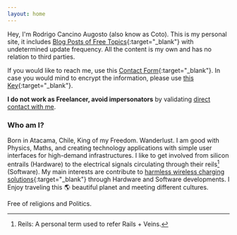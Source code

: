 ```yaml
---
layout: home
---
```


Hey, I'm Rodrigo Cancino Augosto (also know as Coto). This is my personal site, it includes [Blog Posts of Free Topics][blog]{:target="_blank"} with undetermined update frequency. All the content is my own and has no relation to third parties.

If you would like to reach me, use this [Contact Form][contact]{:target="_blank"}. In case you would mind to encrypt the information, please use [this Key][pgp_key]{:target="_blank"}.

<p>
	<b>I do not work as Freelancer, avoid impersonators</b> by validating <a href="https://www.beecoss.com/contact/">direct contact with me</a>.
</p>

### Who am I?

Born in Atacama, Chile, King of my Freedom. Wanderlust. I am good with Physics, Maths, and creating technology applications with simple user interfaces for high-demand infrastructures. I like to get involved from silicon entrails (Hardware) to the electrical signals circulating through their reils[^reils] (Software). My main interests are contribute to [harmless wireless charging solutions][neahtid]{:target="_blank"} through Hardware and Software developments. I Enjoy traveling this 🌎 beautiful planet and meeting different cultures.

Free of religions and Politics.

[^reils]: Reils: A personal term used to refer Rails + Veins.

[blog]: https://feeds.feedburner.com/coto
[contact]: /contact/
[neahtid]: https://www.neahtid.com
[pgp_key]: /public-key/
